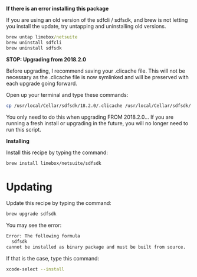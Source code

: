 **If there is an error installing this package**

If you are using an old version of the sdfcli / sdfsdk, and brew is not letting you install the update, try untapping and uninstalling old versions.

```cmd
brew untap limebox/netsuite
brew uninstall sdfcli
brew uninstall sdfsdk
```

**STOP: Upgrading from 2018.2.0**

Before upgrading, I recommend saving your .clicache file. This will not be necessary as the .clicache file is now symlinked and will be preserved with each upgrade going forward.

Open up your terminal and type these commands:
```bash
cp /usr/local/Cellar/sdfsdk/18.2.0/.clicache /usr/local/Cellar/sdfsdk/
```

You only need to do this when upgrading FROM 2018.2.0... If you are running a fresh install or upgrading in the future, you will no longer need to run this script.

**Installing**

Install this recipe by typing the command:
```bash
brew install limebox/netsuite/sdfsdk
```

# Updating
Update this recipe by typing the command:
```bash
brew upgrade sdfsdk
```

You may see the error:
```bash
Error: The following formula
  sdfsdk
cannot be installed as binary package and must be built from source.
```

If that is the case, type this command:
```bash
xcode-select --install
```